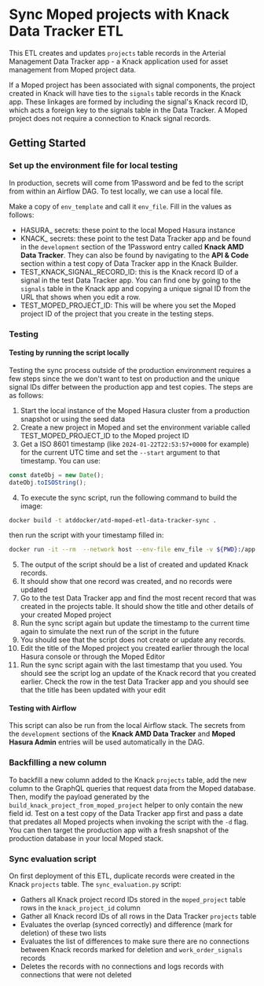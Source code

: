 # Sync Moped projects with Knack Data Tracker ETL

This ETL creates and updates `projects` table records in the Arterial Management
Data Tracker app - a Knack application used for asset management from Moped project
data.

If a Moped project has been associated with signal components, the project created
in Knack will have ties to the `signals` table records in the Knack app. These
linkages are formed by including the signal's Knack record ID, which acts a
foreign key to the signals table in the Data Tracker. A Moped project does not
require a connection to Knack signal records.

## Getting Started

### Set up the environment file for local testing

In production, secrets will come from 1Password and be fed to the script from
within an Airflow DAG. To test locally, we can use a local file.

Make a copy of `env_template` and call it `env_file`. Fill in the values as follows:
- HASURA_ secrets: these point to the local Moped Hasura instance
- KNACK_ secrets: these point to the test Data Tracker app and be found in the `development`
section of the 1Password entry called **Knack AMD Data Tracker**. They can also be
found by navigating to the **API & Code** section within a test copy of Data Tracker app 
in the Knack Builder.
- TEST_KNACK_SIGNAL_RECORD_ID: this is the Knack record ID of a signal in the test
Data Tracker app. You can find one by going to the `signals` table in the Knack app
and copying a unique signal ID from the URL that shows when you edit a row.
- TEST_MOPED_PROJECT_ID: This will be where you set the Moped project ID of the project
that you create in the testing steps.

### Testing

#### Testing by running the script locally

Testing the sync process outside of the production environment requires a few steps since the
we don't want to test on production and the unique signal IDs differ between the production app
and test copies. The steps are as follows:

1. Start the local instance of the Moped Hasura cluster from a production snapshot or using the seed data
2. Create a new project in Moped and set the environment variable called TEST_MOPED_PROJECT_ID to the
Moped project ID
3. Get a ISO 8601 timestamp (like `2024-01-22T22:53:57+0000` for example) for the current 
UTC time and set the `--start` argument to that timestamp. You can use:
```js
const dateObj = new Date();
dateObj.toISOString();
```
4. To execute the sync script, run the following command to build the image:
```bash
docker build -t atddocker/atd-moped-etl-data-tracker-sync .
```
then run the script with your timestamp filled in:
```bash
docker run -it --rm  --network host --env-file env_file -v ${PWD}:/app atddocker/atd-moped-etl-data-tracker-sync python data_tracker_sync.py --date <your timestamp> --test
```
5. The output of the script should be a list of created and updated Knack records.
6. It should show that one record was created, and no records were updated
7. Go to the test Data Tracker app and find the most recent record that was created in the
projects table. It should show the title and other details of your created Moped project
8. Run the sync script again but update the timestamp to the current time again to simulate
the next run of the script in the future
9. You should see that the script does not create or update any records.
10. Edit the title of the Moped project you created earlier through the local Hasura console
or through the Moped Editor
11. Run the sync script again with the last timestamp that you used. You should see the script
log an update of the Knack record that you created earlier. Check the row in the test
Data Tracker app and you should see that the title has been updated with your edit

#### Testing with Airflow

This script can also be run from the local Airflow stack. The secrets from the `development` sections
of the **Knack AMD Data Tracker** and **Moped Hasura Admin** entries will be used automatically in the
DAG.

### Backfilling a new column

To backfill a new column added to the Knack `projects` table, add the new column to the GraphQL queries that request data from
the Moped database. Then, modify the payload generated by the `build_knack_project_from_moped_project` helper to only contain the
new field id. Test on a test copy of the Data Tracker app first and pass a date that predates all Moped projects when invoking
the script with the `-d` flag. You can then target the production app with a fresh snapshot of the production database in your 
local Moped stack.

### Sync evaluation script

On first deployment of this ETL, duplicate records were created in the Knack `projects` table. The `sync_evaluation.py` script:

- Gathers all Knack project record IDs stored in the `moped_project` table rows in the `knack_project_id` column
- Gather all Knack record IDs of all rows in the Data Tracker `projects` table
- Evaluates the overlap (synced correctly) and difference (mark for deletion) of these two lists
- Evaluates the list of differences to make sure there are no connections between Knack records marked for deletion and `work_order_signals` records
- Deletes the records with no connections and logs records with connections that were not deleted
